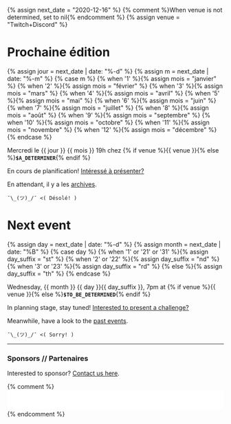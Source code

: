 {% assign next_date = "2020-12-16" %}
{% comment %}When venue is not determined, set to nil{% endcomment %}
{% assign venue = "Twitch+Discord" %}

# Prochaine édition

{% assign jour = next_date | date: "%-d" %}
{% assign m = next_date | date: "%-m" %}
{% case m %}
  {% when '1' %}{% assign mois = "janvier" %}
  {% when '2' %}{% assign mois = "février" %}
  {% when '3' %}{% assign mois = "mars" %}
  {% when '4' %}{% assign mois = "avril" %}
  {% when '5' %}{% assign mois = "mai" %}
  {% when '6' %}{% assign mois = "juin" %}
  {% when '7' %}{% assign mois = "juillet" %}
  {% when '8' %}{% assign mois = "août" %}
  {% when '9' %}{% assign mois = "septembre" %}
  {% when '10' %}{% assign mois = "octobre" %}
  {% when '11' %}{% assign mois = "novembre" %}
  {% when '12' %}{% assign mois = "décembre" %}
{% endcase %}

Mercredi le {{ jour }} {{ mois }} 19h chez {% if venue %}{{ venue }}{% else %}**`$A_DETERMINER`**{% endif %}

En cours de planification! [Intéressé à présenter?](https://github.com/montrehack/montrehack.github.com/wiki/Present-at-Montrehack)

En attendant, il y a les [archives](/archives.html).

`¯\_(ツ)_/¯ <( Désolé! )`

# Next event

{% assign day = next_date | date: "%-d"  %}
{% assign month = next_date | date: "%B" %}
{% case day %}
  {% when '1' or '21' or '31' %}{% assign day_suffix = "st" %}
  {% when '2' or '22' %}{% assign day_suffix = "nd" %}
  {% when '3' or '23' %}{% assign day_suffix = "rd" %}
  {% else %}{% assign day_suffix = "th" %}
{% endcase %}

Wednesday, {{ month }} {{ day }}{{ day_suffix }}, 7pm at {% if venue %}{{ venue }}{% else %}**`$TO_BE_DETERMINED`**{% endif %}

In planning stage, stay tuned! [Interested to present a challenge?](https://docs.google.com/forms/d/e/1FAIpQLSecc0vfe3pIwMJjIBCYW4G43ZwtagwVESu_qHKnglnBc3R3ww/viewform?usp=sf_link)

Meanwhile, have a look to the [past events](/archives.html).


`¯\_(ツ)_/¯ <( Sorry! )`

<hr/>

### Sponsors // Partenaires

Interested to sponsor? [Contact us here](https://docs.google.com/forms/d/e/1FAIpQLSecc0vfe3pIwMJjIBCYW4G43ZwtagwVESu_qHKnglnBc3R3ww/viewform?usp=sf_link).

{% comment %}
[![Brasserie Benelux](/images/benelux.png)](http://brasseriebenelux.com/)
{% endcomment %}
